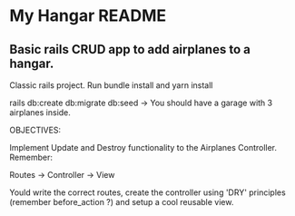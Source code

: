 # My Hangar README

## Basic rails CRUD app to add airplanes to a hangar.

Classic rails project. Run bundle install and yarn install

rails db:create db:migrate db:seed -> You should have a garage with 3 airplanes inside.

OBJECTIVES:

Implement Update and Destroy functionality to the Airplanes Controller. Remember:

Routes -> Controller -> View

Yould write the correct routes, create the controller using 'DRY' principles (remember before_action ?) and setup a cool reusable view.

